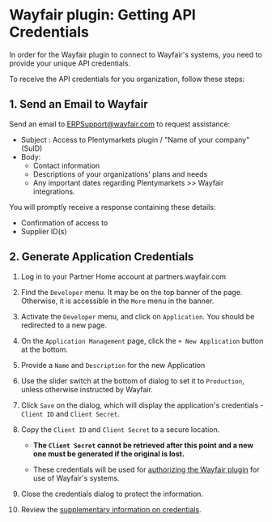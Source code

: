 # Wayfair plugin: Getting API Credentials

In order for the Wayfair plugin to connect to Wayfair's systems, you need to provide your unique API credentials.

To receive the API credentials for you organization, follow these steps:

## 1. Send an Email to Wayfair

Send an email to ERPSupport@wayfair.com to request assistance:

- Subject : Access to Plentymarkets plugin / "Name of your company" (SuID)
- Body:
    - Contact information
    - Descriptions of your organizations' plans and needs
    - Any important dates regarding Plentymarkets >> Wayfair integrations.

You will promptly receive a response containing these details:
- Confirmation of access to
- Supplier ID(s)

## 2. Generate Application Credentials

1. Log in to your Partner Home account at partners.wayfair.com

2. Find the `Developer` menu. It may be on the top banner of the page. Otherwise, it is accessible in the `More` menu in the banner.

3. Activate the `Developer` menu, and click on `Application`. You should be redirected to a new page.

4. On the `Application Management` page, click the `+ New Application` button at the bottom.

5. Provide a `Name` and `Description` for the new Application

6. Use the slider switch at the bottom of dialog to set it to `Production`, unless otherwise instructed by Wayfair.

7. Click `Save` on the dialog, which will display the application's credentials - `Client ID` and `Client Secret`.

8. Copy the `Client ID` and `Client Secret` to a secure location.
    * **The `Client Secret` cannot be retrieved after this point and a new one must be generated if the original is lost.**

    * These credentials will be used for [authorizing the Wayfair plugin](initial_setup.md#1-authorizing-the-wayfair-plugin-to-access-wayfair-interfaces) for use of Wayfair's systems.

9. Close the credentials dialog to protect the information.

10. Review the [supplementary information on credentials](tips_and_tricks.md#protecting-your-credentials).
